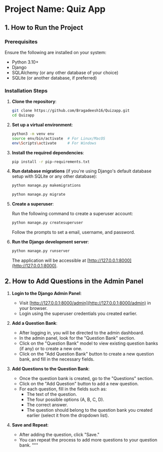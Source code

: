 
# Project Name: Quiz App

## 1. How to Run the Project

### Prerequisites
Ensure the following are installed on your system:

- Python 3.10+
- Django
- SQLAlchemy (or any other database of your choice)
- SQLite (or another database, if preferred)

### Installation Steps
1. **Clone the repository**:

    ```bash
    git clone https://github.com/Bragadeesh16/Quizapp.git
    cd Quizapp
    ```

2. **Set up a virtual environment**:

    ```bash
    python3 -m venv env
    source env/bin/activate  # For Linux/MacOS
    env\Scripts\activate     # For Windows
    ```

3. **Install the required dependencies**:

    ```bash
    pip install -r pip-requirements.txt
    ```

4. **Run database migrations** (if you're using Django's default database setup with SQLite or any other database):

    ```bash
    python manage.py makemigrations
    ```

    ```bash
    python manage.py migrate
    ```

5. **Create a superuser**:

    Run the following command to create a superuser account:

    ```bash
    python manage.py createsuperuser
    ```

    Follow the prompts to set a email, username, and password.

6. **Run the Django development server**:

    ```bash
    python manage.py runserver
    ```


   The application will be accessible at [http://127.0.0.1:8000](http://127.0.0.1:8000).


## 2. How to Add Questions in the Admin Panel

1. **Login to the Django Admin Panel**:
   - Visit [http://127.0.0.1:8000/admin](http://127.0.0.1:8000/admin) in your browser.
   - Login using the superuser credentials you created earlier.

2. **Add a Question Bank**:
   - After logging in, you will be directed to the admin dashboard.
   - In the admin panel, look for the "Question Bank" section.
   - Click on the "Question Bank" model to view existing question banks (if any) or to create a new one.
   - Click on the "Add Question Bank" button to create a new question bank, and fill in the necessary fields.

3. **Add Questions to the Question Bank**:
   - Once the question bank is created, go to the "Questions" section.
   - Click on the "Add Question" button to add a new question.
   - For each question, fill in the fields such as:
     - The text of the question.
     - The four possible options (A, B, C, D).
     - The correct answer.
     - The question should belong to the question bank you created earlier (select it from the dropdown list).

4. **Save and Repeat**:
   - After adding the question, click "Save."
   - You can repeat the process to add more questions to your question bank.
"""